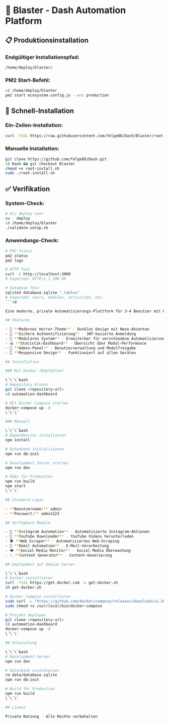 # 🚀 Blaster - Dash Automation Platform

## 📋 Produktionsinstallation

### **Endgültiger Installationspfad:**

```
/home/deploy/blaster/
```

### **PM2 Start-Befehl:**

```bash
cd /home/deploy/blaster
pm2 start ecosystem.config.js --env production
```

## 🔧 Schnell-Installation

### **Ein-Zeilen-Installation:**

```bash
curl -fsSL https://raw.githubusercontent.com/felge88/Dash/Blaster/root-install.sh | sudo bash
```

### **Manuelle Installation:**

```bash
git clone https://github.com/felge88/Dash.git
cd Dash && git checkout Blaster
chmod +x root-install.sh
sudo ./root-install.sh
```

## ✅ Verifikation

### **System-Check:**

```bash
# Als deploy user
su - deploy
cd /home/deploy/blaster
./validate-setup.sh
```

### **Anwendungs-Check:**

````bash
# PM2 Status
pm2 status
pm2 logs

# HTTP Test
curl -I http://localhost:3000
# Expected: HTTP/1.1 200 OK

# Database Test
sqlite3 database.sqlite ".tables"
# Expected: users, modules, activities, etc.
```rd

Eine moderne, private Automatisierungs-Plattform für 3-4 Benutzer mit Horror-Theme Design.

## Features

- 🎨 **Modernes Horror-Theme** - Dunkles Design mit Neon-Akzenten
- 🔐 **Sichere Authentifizierung** - JWT-basierte Anmeldung
- 🤖 **Modulares System** - Erweiterbar für verschiedene Automatisierungen
- 📊 **Statistik-Dashboard** - Übersicht über Modul-Performance
- 👑 **Admin-Panel** - Benutzerverwaltung und Modulfreigabe
- 📱 **Responsive Design** - Funktioniert auf allen Geräten

## Installation

### Mit Docker (Empfohlen)

\`\`\`bash
# Repository klonen
git clone <repository-url>
cd automation-dashboard

# Mit Docker Compose starten
docker-compose up -d
\`\`\`

### Manuell

\`\`\`bash
# Dependencies installieren
npm install

# Datenbank initialisieren
npm run db:init

# Development Server starten
npm run dev

# Oder für Production
npm run build
npm start
\`\`\`

## Standard-Login

- **Benutzername:** admin
- **Passwort:** admin123

## Verfügbare Module

- 📸 **Instagram Automation** - Automatisierte Instagram-Aktionen
- 🎥 **YouTube Downloader** - YouTube Videos herunterladen
- 🕷️ **Web Scraper** - Automatisiertes Web-Scraping
- 📧 **Email Automation** - E-Mail-Verarbeitung
- 👁️ **Social Media Monitor** - Social Media Überwachung
- ✨ **Content Generator** - Content-Generierung

## Deployment auf Debian Server

\`\`\`bash
# Docker installieren
curl -fsSL https://get.docker.com -o get-docker.sh
sh get-docker.sh

# Docker Compose installieren
sudo curl -L "https://github.com/docker/compose/releases/download/v2.20.0/docker-compose-$(uname -s)-$(uname -m)" -o /usr/local/bin/docker-compose
sudo chmod +x /usr/local/bin/docker-compose

# Projekt deployen
git clone <repository-url>
cd automation-dashboard
docker-compose up -d
\`\`\`

## Entwicklung

\`\`\`bash
# Development Server
npm run dev

# Datenbank zurücksetzen
rm data/database.sqlite
npm run db:init

# Build für Production
npm run build
\`\`\`

## Lizenz

Private Nutzung - Alle Rechte vorbehalten
````
